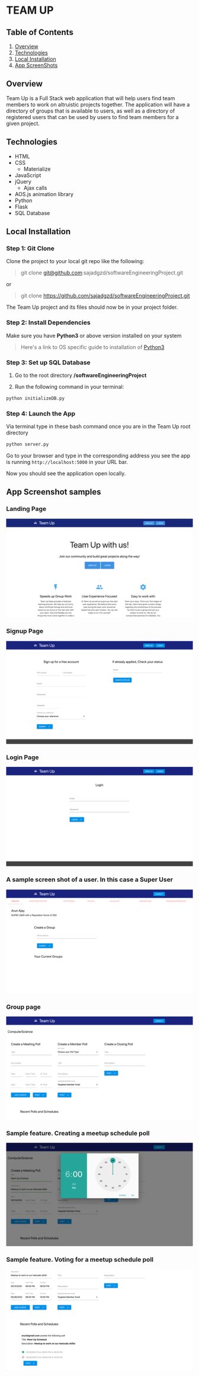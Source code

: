 # TEAM UP
## Table of Contents 
1. [Overview](#overview)
2. [Technologies](#technologies)
3. [Local Installation](#installation)
4. [App ScreenShots](#display)

<a name="overview"></a>
## Overview 
Team Up is a Full Stack web application that will help users find team members to work on
altruistic projects together. The application will have a directory of groups that is
available to users, as well as a directory of registered users that can be used by
users to find team members for a given project.

<a name="technologies"></a>
## Technologies
 * HTML
 * CSS
    * Materialize
 * JavaScript
 * jQuery
     * Ajax calls
 * AOS.js animation library
 * Python
 * Flask
 * SQL Database

<a name="installation"></a>
## Local Installation
### Step 1: Git Clone
Clone the project to your local git repo like the following:
> git clone git@github.com:sajadgzd/softwareEngineeringProject.git

or

> git clone https://github.com/sajadgzd/softwareEngineeringProject.git

The Team Up project and its files should now be in your project folder.

### Step 2: Install Dependencies

Make sure you have **Python3** or above version installed on your system

> Here's a link to OS specific guide to installation of [Python3](https://realpython.com/installing-python/)




### Step 3: Set up SQL Database

1. Go to the root directory **/softwareEngineeringProject**

2. Run the following command in your terminal:


```python
python initializeDB.py
```


### Step 4: Launch the App 
Via terminal type in these bash command once you are in the Team Up root directory

```python
python server.py
```


Go to your browser and type in the corresponding address you see the app is running `http://localhost:5000` in your URL bar.

Now you should see the application open locally.

<a name="display"></a>
## App Screenshot samples
### Landing Page
<img src="/view/assets/images/landing.png">

### Signup Page
<img src="/view/assets/images/signup.png">

### Login Page
<img src="/view/assets/images/login.png">

### A sample screen shot of a user. In this case a Super User
<img src="/view/assets/images/su.png">

### Group page
<img src="/view/assets/images/gp.png">

### Sample feature. Creating a meetup schedule poll
<img src="/view/assets/images/gp2.png">

### Sample feature. Voting for a meetup schedule poll
<img src="/view/assets/images/gp3.png">

